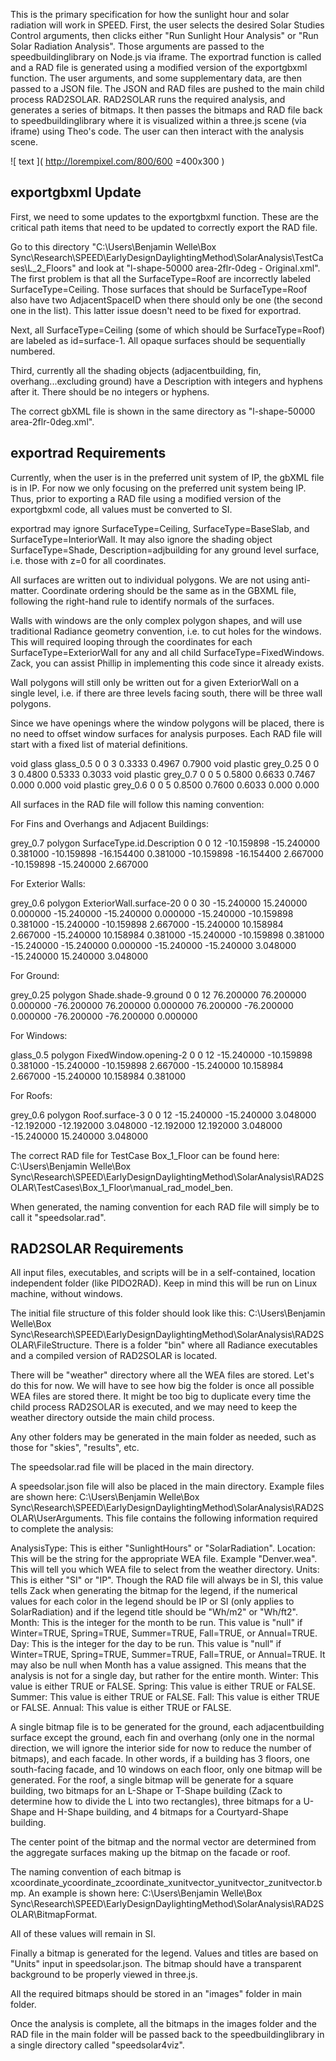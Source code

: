 This is the primary specification for how the sunlight hour and solar radiation will work in SPEED. First, the user selects the desired Solar Studies Control arguments, then clicks either "Run Sunlight Hour Analysis" or "Run Solar Radiation Analysis". Those arguments are passed to the speedbuildinglibrary on Node.js via iframe. The exportrad function is called and a RAD file is generated using a modified version of the exportgbxml function. The user arguments, and some supplementary data, are then passed to a JSON file. The JSON and RAD files are pushed to the main child process RAD2SOLAR. RAD2SOLAR runs the required analysis, and generates a series of bitmaps. It then passes the bitmaps and RAD file back to speedbuildinglibrary where it is visualized within a three.js scene (via iframe) using Theo's code. The user can then interact with the analysis scene.

![ text ]( http://lorempixel.com/800/600 =400x300 )

## exportgbxml Update

First, we need to some updates to the exportgbxml function. These are the critical path items that need to be updated to correctly export the RAD file.

Go to this directory "C:\Users\Benjamin Welle\Box Sync\Research\SPEED\EarlyDesignDaylightingMethod\SolarAnalysis\TestCases\L_2_Floors" and look at "l-shape-50000 area-2flr-0deg - Original.xml". The first problem is that all the SurfaceType=Roof are incorrectly labeled SurfaceType=Ceiling. Those surfaces that should be SurfaceType=Roof also have two AdjacentSpaceID when there should only be one (the second one in the list). This latter issue doesn't need to be fixed for exportrad.

Next, all SurfaceType=Ceiling (some of which should be SurfaceType=Roof) are labeled as id=surface-1. All opaque surfaces should be sequentially numbered.

Third, currently all the shading objects (adjacentbuilding, fin, overhang...excluding ground) have a Description with integers and hyphens after it. There should be no integers or hyphens.

The correct gbXML file is shown in the same directory as "l-shape-50000 area-2flr-0deg.xml".

## exportrad Requirements

Currently, when the user is in the preferred unit system of IP, the gbXML file is in IP. For now we only focusing on the preferred unit system being IP. Thus, prior to exporting a RAD file using a modified version of the exportgbxml code, all values must be converted to SI.

exportrad may ignore SurfaceType=Ceiling, SurfaceType=BaseSlab, and SurfaceType=InteriorWall. It may also ignore the shading object SurfaceType=Shade, Description=adjbuilding for any ground level surface, i.e. those with z=0 for all coordinates.

All surfaces are written out to individual polygons. We are not using anti-matter. Coordinate ordering should be the same as in the GBXML file, following the right-hand rule to identify normals of the surfaces.

Walls with windows are the only complex polygon shapes, and will use traditional Radiance geometry convention, i.e. to cut holes for the windows. This will required looping through the coordinates for each SurfaceType=ExteriorWall for any and all child SurfaceType=FixedWindows. Zack, you can assist Phillip in implementing this code since it already exists.

Wall polygons will still only be written out for a given ExteriorWall on a single level, i.e. if there are three levels facing south, there will be three wall polygons.

Since we have openings where the window polygons will be placed, there is no need to offset window surfaces for analysis purposes. 
Each RAD file will start with a fixed list of material definitions. 

void glass glass_0.5
0
0
3 0.3333 0.4967 0.7900
void plastic grey_0.25
0
0
3 0.4800 0.5333 0.3033
void plastic grey_0.7
0
0
5 0.5800 0.6633 0.7467 0.000 0.000
void plastic grey_0.6
0
0
5 0.8500 0.7600 0.6033 0.000 0.000

All surfaces in the RAD file will follow this naming convention:

For Fins and Overhangs and Adjacent Buildings:

grey_0.7 polygon SurfaceType.id.Description
0
0
12
-10.159898 -15.240000 0.381000
-10.159898 -16.154400 0.381000
-10.159898 -16.154400 2.667000
-10.159898 -15.240000 2.667000

For Exterior Walls:

grey_0.6 polygon ExteriorWall.surface-20
0
0
30
-15.240000 15.240000 0.000000
-15.240000 -15.240000 0.000000
-15.240000 -10.159898 0.381000
-15.240000 -10.159898 2.667000
-15.240000 10.158984 2.667000
-15.240000 10.158984 0.381000
-15.240000 -10.159898 0.381000
-15.240000 -15.240000 0.000000
-15.240000 -15.240000 3.048000
-15.240000 15.240000 3.048000

For Ground:

grey_0.25 polygon Shade.shade-9.ground
0
0
12
76.200000 76.200000 0.000000
-76.200000 76.200000 0.000000
76.200000 -76.200000 0.000000
-76.200000 -76.200000 0.000000

For Windows:

glass_0.5 polygon FixedWindow.opening-2
0
0
12
-15.240000 -10.159898 0.381000
-15.240000 -10.159898 2.667000
-15.240000 10.158984 2.667000
-15.240000 10.158984 0.381000

For Roofs:

grey_0.6 polygon Roof.surface-3
0
0
12
-15.240000 -15.240000 3.048000 
-12.192000 -12.192000 3.048000 
-12.192000 12.192000 3.048000 
-15.240000 15.240000 3.048000

The correct RAD file for TestCase Box_1_Floor can be found here: C:\Users\Benjamin Welle\Box Sync\Research\SPEED\EarlyDesignDaylightingMethod\SolarAnalysis\RAD2SOLAR\TestCases\Box_1_Floor\manual_rad_model_ben.

When generated, the naming convention for each RAD file will simply be to call it "speedsolar.rad".

## RAD2SOLAR Requirements

All input files, executables, and scripts will be in a self-contained, location independent folder (like PIDO2RAD). Keep in mind this will be run on Linux machine, without windows. 

The initial file structure of this folder should look like this: C:\Users\Benjamin Welle\Box Sync\Research\SPEED\EarlyDesignDaylightingMethod\SolarAnalysis\RAD2SOLAR\FileStructure. There is a folder "bin" where all Radiance executables and a compiled version of RAD2SOLAR is located.

There will be "weather" directory where all the WEA files are stored. Let's do this for now. We will have to see how big the folder is once all possible WEA files are stored there. It might be too big to duplicate every time the child process RAD2SOLAR is executed, and we may need to keep the weather directory outside the main child process.

Any other folders may be generated in the main folder as needed, such as those for "skies", "results", etc.

The speedsolar.rad file will be placed in the main directory.

A speedsolar.json file will also be placed in the main directory. Example files are shown here: C:\Users\Benjamin Welle\Box Sync\Research\SPEED\EarlyDesignDaylightingMethod\SolarAnalysis\RAD2SOLAR\UserArguments. This file contains the following information required to complete the analysis:

AnalysisType: This is either "SunlightHours" or "SolarRadiation".
Location: This will be the string for the appropriate WEA file. Example "Denver.wea". This will tell you which WEA file to select from the weather directory.
Units: This is either "SI" or "IP". Though the RAD file will always be in SI, this value tells Zack when generating the bitmap for the legend, if the numerical values for each color in the legend should be IP or SI (only applies to SolarRadiation) and if the legend title should be "Wh/m2" or "Wh/ft2".
Month: This is the integer for the month to be run. This value is "null" if Winter=TRUE, Spring=TRUE, Summer=TRUE, Fall=TRUE, or Annual=TRUE.
Day: This is the integer for the day to be run. This value is "null" if Winter=TRUE, Spring=TRUE, Summer=TRUE, Fall=TRUE, or Annual=TRUE. It may also be null when Month has a value assigned. This means that the analysis is not for a single day, but rather for the entire month.
Winter: This value is either TRUE or FALSE.
Spring: This value is either TRUE or FALSE.
Summer: This value is either TRUE or FALSE.
Fall: This value is either TRUE or FALSE.
Annual: This value is either TRUE or FALSE.

A single bitmap file is to be generated for the ground, each adjacentbuilding surface except the ground, each fin and overhang (only one in the normal direction, we will ignore the interior side for now to reduce the number of bitmaps), and each facade. In other words, if a building has 3 floors, one south-facing facade, and 10 windows on each floor, only one bitmap will be generated. For the roof, a single bitmap will be generate for a square building, two bitmaps for an L-Shape or T-Shape building (Zack to determine how to divide the L into two rectangles), three bitmaps for a U-Shape and H-Shape building, and 4 bitmaps for a Courtyard-Shape building.

The center point of the bitmap and the normal vector are determined from the aggregate surfaces making up the bitmap on the facade or roof.

The naming convention of each bitmap is xcoordinate_ycoordinate_zcoordinate_xunitvector_yunitvector_zunitvector.bmp. An example is shown here: C:\Users\Benjamin Welle\Box Sync\Research\SPEED\EarlyDesignDaylightingMethod\SolarAnalysis\RAD2SOLAR\BitmapFormat.

All of these values will remain in SI.

Finally a bitmap is generated for the legend. Values and titles are based on "Units" input in speedsolar.json. The bitmap should have a transparent background to be properly viewed in three.js.

All the required bitmaps should be stored in an "images" folder in main folder.

Once the analysis is complete, all the bitmaps in the images folder and the RAD file in the main folder will be passed back to the speedbuildinglibrary in a single directory called "speedsolar4viz".
